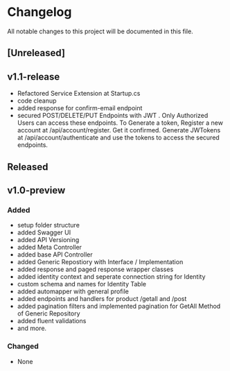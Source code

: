 # Changelog

All notable changes to this project will be documented in this file.

## [Unreleased]
## v1.1-release

- Refactored Service Extension at Startup.cs
- code cleanup
- added response for confirm-email endpoint
- secured POST/DELETE/PUT Endpoints with JWT . Only Authorized Users can access these endpoints. To Generate a token, Register a new account at /api/account/register. Get it confirmed. Generate JWTokens at /api/account/authenticate and use the tokens to access the secured endpoints.


## Released
## v1.0-preview

### Added
- setup folder structure
- added Swagger UI
- added API Versioning
- added Meta Controller
- added base API Controller
- added Generic Repostiory with Interface / Implementation
- added response and paged response wrapper classes
- added identity context and seperate connection string for Identity
- custom schema and names for Identity Table
- added automapper with general profile
- added endpoints and handlers for product /getall and /post
- added pagination filters and implemented pagination for GetAll Method of Generic Repository
- added fluent validations
- and more.

### Changed
- None
